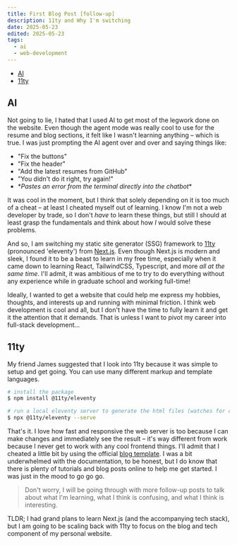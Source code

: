 ```yaml
---
title: First Blog Post [follow-up]
description: 11ty and Why I'm switching
date: 2025-05-23
edited: 2025-05-23
tags:
  - ai
  - web-development
---
```


<!--toc:start-->
- [AI](#ai)
- [11ty](#11ty)
<!--toc:end-->

## AI

Not going to lie, I hated that I used AI to get most of the legwork done on the
website. Even though the agent mode was really cool to use for the resume and
blog sections, it felt like I wasn't learning anything – which is true. I was
just prompting the AI agent over and over and saying things like:

- "Fix the buttons"
- "Fix the header"
- "Add the latest resumes from GitHub"
- "You didn't do it right, try again!"
- \*_Pastes an error from the terminal directly into the chatbot_\*

It was cool in the moment, but I think that solely depending on it is too much
of a cheat – at least I cheated myself out of learning. I know I'm not a web
developer by trade, so I don't _have_ to learn these things, but still I should
at least grasp the fundamentals and think about how _I_ would solve these
problems.

And so, I am switching my static site generator (SSG) framework to
[11ty](https://www.11ty.dev/) (pronounced 'eleventy') from
[Next.js](https://nextjs.org/). Even though Next.js is modern and sleek, I
found it to be a beast to learn in my free time, especially when it came down to
learning React, TailwindCSS, Typescript, and more _all at the same time_. I'll
admit, it was ambitious of me to try to do everything without any experience
while in graduate school and working full-time!

Ideally, I wanted to get a website that could help me express my hobbies,
thoughts, and interests up and running with minimal friction. I think web
development is cool and all, but I don't have the time to fully learn it and get
it the attention that it demands. That is unless I want to pivot my career into
full-stack development...

## 11ty

My friend James suggested that I look into 11ty because it was simple to setup
and get going. You can use many different markup and template languages.

```bash
# install the package
$ npm install @11ty/eleventy

# run a local eleventy server to generate the html files (watches for changes)
$ npx @11ty/eleventy --serve
```

That's it. I love how fast and responsive the web server is too because I can
make changes and immediately see the result – it's way different from work
because I never get to work with any cool frontend things. I'll admit that I
cheated a little bit by using the official [blog
template](https://github.com/11ty/eleventy-base-blog). I was a bit underwhelmed
with the documentation, to be honest, but I do know that there is plenty of
tutorials and blog posts online to help me get started. I was just in the mood
to go go go.

> Don't worry, I will be going through with more follow-up posts to talk about
> what I'm learning, what I think is confusing, and what I think is interesting.

TLDR; I had grand plans to learn Next.js (and the accompanying tech stack), but
I am going to be scaling back with 11ty to focus on the blog and tech component
of my personal website.

